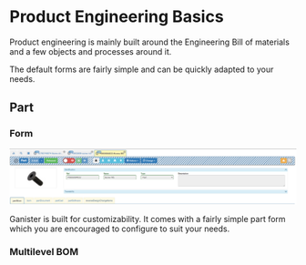 # Product Engineering Basics

Product engineering is mainly built around the Engineering Bill of materials and a few objects and processes around it.

The default forms are fairly simple and can be quickly adapted to your needs.

## Part

### Form

![image-20210215134538361](./assets/image-20210215134538361.png)

Ganister is built for customizability. It comes with a fairly simple part form which you are encouraged to configure to suit your needs.

### Multilevel BOM



